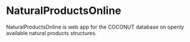 # NaturalProductsOnline

NaturalProductsOnline is web app for the COCONUT database on openly available natural products structures.
